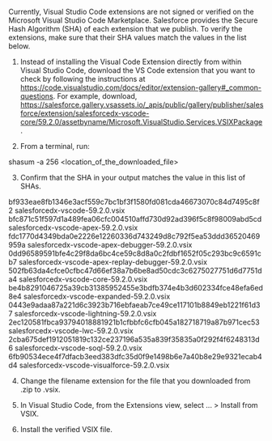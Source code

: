 Currently, Visual Studio Code extensions are not signed or verified on the
Microsoft Visual Studio Code Marketplace. Salesforce provides the Secure Hash
Algorithm (SHA) of each extension that we publish. To verify the extensions,
make sure that their SHA values match the values in the list below.

1. Instead of installing the Visual Code Extension directly from within Visual
   Studio Code, download the VS Code extension that you want to check by
   following the instructions at
   https://code.visualstudio.com/docs/editor/extension-gallery#_common-questions.
   For example, download,
   https://salesforce.gallery.vsassets.io/_apis/public/gallery/publisher/salesforce/extension/salesforcedx-vscode-core/59.2.0/assetbyname/Microsoft.VisualStudio.Services.VSIXPackage.

2. From a terminal, run:

shasum -a 256 <location_of_the_downloaded_file>

3. Confirm that the SHA in your output matches the value in this list of SHAs.

bf933eae8fb1346e3acf559c7bc1bf3f1580fd081cda46673070c84d7495c8f2  salesforcedx-vscode-59.2.0.vsix
bfc871c51f597d1a489fea06cfc004510affd730d92ad396f5c8f98009abd5cd  salesforcedx-vscode-apex-59.2.0.vsix
fdc1770d4349bda0e2226e12260336d743249d8c792f5ea53ddd36520469959a  salesforcedx-vscode-apex-debugger-59.2.0.vsix
0dd96589591bfe4c29f8da6bc4ce59c8d8a0c2fdbf1652f05c293bc9c6591cb7  salesforcedx-vscode-apex-replay-debugger-59.2.0.vsix
502fb63da4cfce0cfbc47d66ef38a7b6be8ad50cdc3c6275027751d6d7751da4  salesforcedx-vscode-core-59.2.0.vsix
be4b8291046725a39cb31385952455e3bdfb374e4b3d602334fce48efa6ed8e4  salesforcedx-vscode-expanded-59.2.0.vsix
0443e9adaa87a221d6c3923b716ebfaeab7ce49ce117101b8849eb1221f61d37  salesforcedx-vscode-lightning-59.2.0.vsix
2ec120581fbca93794018881921b1cfbbfc6cfb045a182718719a87b971cec53  salesforcedx-vscode-lwc-59.2.0.vsix
2cba675def1912051819c132ce237196a535a839f35835a0f292f4f6248313d6  salesforcedx-vscode-soql-59.2.0.vsix
6fb90534ece4f7dfacb3eed383dfc35d0f9e1498b6e7a40b8e29e9321ecab4d4  salesforcedx-vscode-visualforce-59.2.0.vsix


4. Change the filename extension for the file that you downloaded from .zip to
.vsix.

5. In Visual Studio Code, from the Extensions view, select ... > Install from
VSIX.

6. Install the verified VSIX file.

